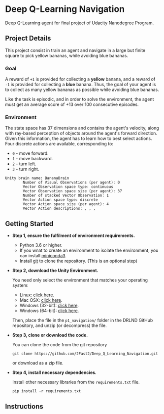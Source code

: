 # Deep Q-Learning Navigation
Deep Q-Learning agent for final project of Udacity Nanodegree Program.


## Project Details
This project consist in train an agent and navigate in a large but finite square to pick yellow bananas, while avoiding blue bananas.

### Goal
A reward of `+1` is provided for collecting a **yellow** banana, and a reward of `-1` is provided for collecting a **blue** banana. Thus, the goal of your agent is to collect as many yellow bananas as possible while avoiding blue bananas.

Like the task is episodic, and in order to solve the environment, the agent must get an average score of +13 over 100 consecutive episodes.

### Environment
The state space has 37 dimensions and contains the agent's velocity, along with ray-based perception of objects around the agent's forward direction. Given this information, the agent has to learn how to best select actions. Four discrete actions are available, corresponding to:

- `0` - move forward.
- `1` - move backward.
- `2` - turn left.
- `3` - turn right.

```
Unity brain name: BananaBrain
        Number of Visual Observations (per agent): 0
        Vector Observation space type: continuous
        Vector Observation space size (per agent): 37
        Number of stacked Vector Observation: 1
        Vector Action space type: discrete
        Vector Action space size (per agent): 4
        Vector Action descriptions: , , , 
```

## Getting Started
* **Step 1, ensure the fulfilment of environment requirements.**
    * Python 3.6 or higher.
    * If you wnat to create an environment to isolate the environment, you can install [miniconda3](https://docs.conda.io/en/latest/miniconda.html).
    * Install [git](https://git-scm.com/downloads) to clone the repository. (This is an optional step)
    
* **Step 2, download the Unity Environment.**
  
  You need only select the environment that matches your operating system:

    * Linux: [click here](https://s3-us-west-1.amazonaws.com/udacity-drlnd/P1/Banana/Banana_Linux.zip).
    * Mac OSX: [click here](https://s3-us-west-1.amazonaws.com/udacity-drlnd/P1/Banana/Banana.app.zip).
    * Windows (32-bit): [click here](https://s3-us-west-1.amazonaws.com/udacity-drlnd/P1/Banana/Banana_Windows_x86.zip).
    * Windows (64-bit): [click here](https://s3-us-west-1.amazonaws.com/udacity-drlnd/P1/Banana/Banana_Windows_x86_64.zip).
    
  Then, place the file in the `p1_navigation/` folder in the DRLND GitHub repository, and unzip (or decompress) the file.

* **Step 3, clone or download the code.**

  You can clone the code from the git repository
  
  ```
  git clone https://github.com/2Fast2/Deep_Q_Learning_Navigation.git
  ```

  or download as a zip file.

* **Step 4, install necessary dependencies.**
  
  Install other necessary libraries from the `requirements.txt` file.
  
  ```
  pip install -r requirements.txt
  ```
## Instructions
